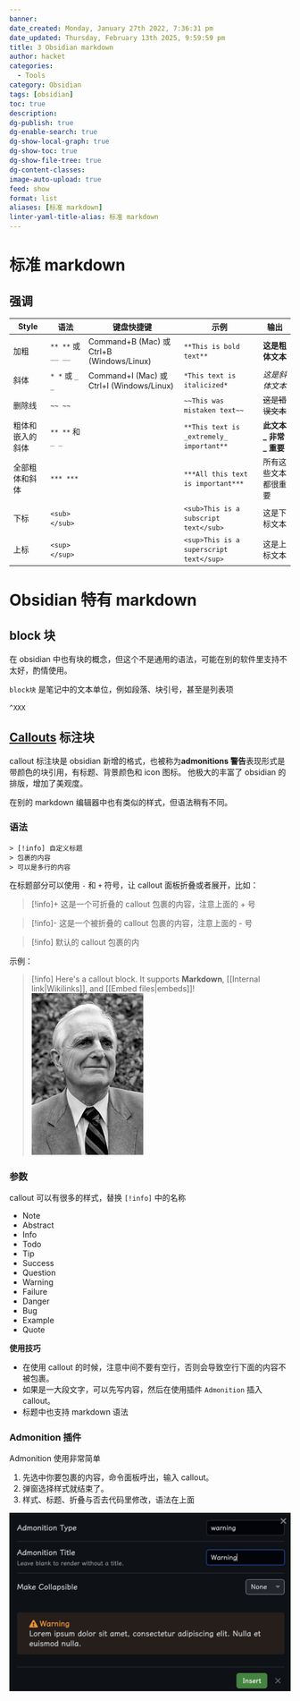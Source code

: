 ```yaml
---
banner: 
date_created: Monday, January 27th 2022, 7:36:31 pm
date_updated: Thursday, February 13th 2025, 9:59:59 pm
title: 3 Obsidian markdown
author: hacket
categories:
  - Tools
category: Obsidian
tags: [obsidian]
toc: true
description: 
dg-publish: true
dg-enable-search: true
dg-show-local-graph: true
dg-show-toc: true
dg-show-file-tree: true
dg-content-classes: 
image-auto-upload: true
feed: show
format: list
aliases: [标准 markdown]
linter-yaml-title-alias: 标准 markdown
---
```


# 标准 markdown

## 强调

| Style    | 语法                | 键盘快捷键                                    | 示例                                       | 输出            |
| -------- | ----------------- | ---------------------------------------- | ---------------------------------------- | ------------- |
| 加粗       | `** **` 或 `__ __` | Command+B (Mac) 或 Ctrl+B (Windows/Linux) | `**This is bold text**`                  | **这是粗体文本**    |
| 斜体       | `* *` 或 `_ _`     | Command+I (Mac) 或 Ctrl+I (Windows/Linux) | `*This text is italicized*`              | _这是斜体文本_      |
| 删除线      | `~~ ~~`           |                                          | `~~This was mistaken text~~`             | ~~这是错误文本~~    |
| 粗体和嵌入的斜体 | `** **` 和 `_ _`   |                                          | `**This text is _extremely_ important**` | **此文本 _ 非常 _ 重要** |
| 全部粗体和斜体  | `*** ***`         |                                          | `***All this text is important***`       | 所有这些文本都很重要    |
| 下标       | `<sub> </sub>`    |                                          | `<sub>This is a subscript text</sub>`    | 这是下标文本        |
| 上标       | `<sup> </sup>`    |                                          | `<sup>This is a superscript text</sup>`  | 这是上标文本        |

# Obsidian 特有 markdown

## block 块

在 obsidian 中也有块的概念，但这个不是通用的语法，可能在别的软件里支持不太好，酌情使用。

`block块` 是笔记中的文本单位，例如段落、块引号，甚至是列表项

`^XXX`

## [Callouts](https://help.obsidian.md/Editing+and+formatting/Callouts) 标注块

callout 标注块是 obsidian 新增的格式，也被称为**admonitions 警告**表现形式是带颜色的块引用，有标题、背景颜色和 icon 图标。 他极大的丰富了 obsidian 的排版，增加了美观度。

在别的 markdown 编辑器中也有类似的样式，但语法稍有不同。

### 语法

```
> [!info] 自定义标题
> 包裹的内容
> 可以是多行的内容
```

在标题部分可以使用 `-` 和 `+` 符号，让 callout 面板折叠或者展开，比如：

> [!info]+ 这是一个可折叠的 callout
> 包裹的内容，注意上面的 + 号

> [!info]- 这是一个被折叠的 callout
> 包裹的内容，注意上面的 - 号

> [!info] 默认的 callout
> 包裹的内

示例：

> [!info]
> Here's a callout block.
> It supports **Markdown**, [[Internal link|Wikilinks]], and [[Embed files|embeds]]!
> ![](https://raw.githubusercontent.com/hacket/ObsidianOSS/master/obsidian/Engelbart.jpg)

### 参数

callout 可以有很多的样式，替换 `[!info]` 中的名称

- Note
- Abstract
- Info
- Todo
- Tip
- Success
- Question
- Warning
- Failure
- Danger
- Bug
- Example
- Quote

**使用技巧**

- 在使用 callout 的时候，注意中间不要有空行，否则会导致空行下面的内容不被包裹。
- 如果是一大段文字，可以先写内容，然后在使用插件 `Admonition` 插入 callout。
- 标题中也支持 markdown 语法

### Admonition 插件

Admonition 使用非常简单

1. 先选中你要包裹的内容，命令面板呼出，输入 callout。
2. 弹窗选择样式就结束了。
3. 样式、标题、折叠与否去代码里修改，语法在上面

![image.png|1000](https://raw.githubusercontent.com/hacket/ObsidianOSS/master/obsidian/20240224150859.png)
